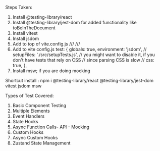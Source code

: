 Steps Taken:

1. Install @testing-library/react
2. Install @testing-library/jest-dom for added functionality like toBeInTheDocument
3. Install vitest
4. Install jsdom
5. Add to top of vite.config.js
   /// <reference types="vitest" />
   /// <reference types="vite/client" />
6. Add to vite config.js
   test: {
   globals: true,
   environment: 'jsdom',
   // setupFiles: './src/setupTests.js',
   // you might want to disable it, if you don't have tests that rely on CSS
   // since parsing CSS is slow
   // css: true,
   },
7. Install msw; if you are doing mocking

Shortcut install : npm i @testing-library/react @testing-library/jest-dom vitest jsdom msw

Types of Test Covered:

1. Basic Component Testing
2. Multiple Elements
3. Event Handlers
4. State Hooks
5. Async Function Calls- API - Mocking
6. Custom Hooks
7. Async Custom Hooks
8. Zustand State Management
